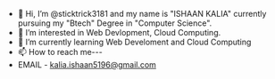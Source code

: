 - 👋 Hi, I’m @sticktrick3181 and my name is "ISHAAN KALIA" currently pursuing my "Btech" Degree in "Computer Science".
- 👀 I’m interested in Web Devlopment, Cloud Computing.
- 🌱 I’m currently learning Web Develoment and Cloud Computing
- 📫 How to reach me---
- EMAIL - kalia.ishaan5196@gmail.com

<!---
sticktrick3181/sticktrick3181 is a ✨ special ✨ repository because its `README.md` (this file) appears on your GitHub profile.
You can click the Preview link to take a look at your changes.
--->

